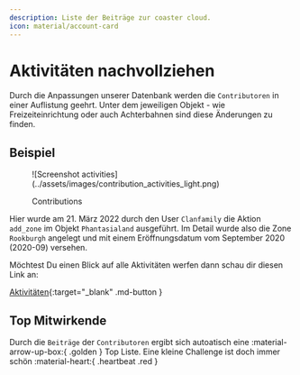 ```yaml
---
description: Liste der Beiträge zur coaster cloud.
icon: material/account-card
---
```

# Aktivitäten nachvollziehen

Durch die Anpassungen unserer Datenbank werden die `Contributoren` in einer Auflistung geehrt. Unter dem jeweiligen Objekt - wie Freizeiteinrichtung oder auch Achterbahnen sind diese Änderungen zu finden.

## Beispiel

<figure markdown>
![Screenshot activities](../assets/images/contribution_activities_light.png)

Contributions
</figure>

Hier wurde am 21. März 2022 durch den User `Clanfamily` die Aktion `add_zone` im Objekt `Phantasialand` ausgeführt. Im Detail wurde also die Zone `Rookburgh` angelegt und mit einem Eröffnungsdatum vom September 2020 (2020-09) versehen.

Möchtest Du einen Blick auf alle Aktivitäten werfen dann schau dir diesen Link an:

[Aktivitäten](https://coaster.cloud/activities){:target="_blank" .md-button }

## Top Mitwirkende

Durch die `Beiträge` der `Contributoren` ergibt sich autoatisch eine :material-arrow-up-box:{ .golden } Top Liste. Eine kleine Challenge ist doch immer schön :material-heart:{ .heartbeat .red }
